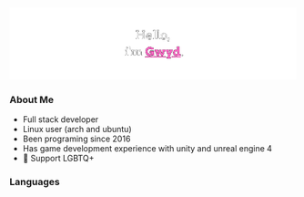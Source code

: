 ![screenshot1](https://raw.githubusercontent.com/Gwyd0/Gwyd0/main/msg.png)
### About Me
* Full stack developer 
* Linux user (arch and ubuntu)
* Been programing since 2016
* Has game development experience with unity and unreal engine 4
* 🌈 Support LGBTQ+ 

### Languages 
